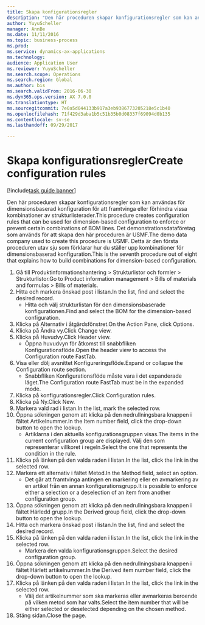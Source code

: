 ```yaml
--- 
title: Skapa konfigurationsregler
description: "Den här proceduren skapar konfigurationsregler som kan användas för dimensionsbaserad konfiguration för att framtvinga eller förhindra vissa kombinationer av strukturlisterader."
author: YuyuScheller
manager: AnnBe
ms.date: 11/11/2016
ms.topic: business-process
ms.prod: 
ms.service: dynamics-ax-applications
ms.technology: 
audience: Application User
ms.reviewer: YuyuScheller
ms.search.scope: Operations
ms.search.region: Global
ms.author: bis
ms.search.validFrom: 2016-06-30
ms.dyn365.ops.version: AX 7.0.0
ms.translationtype: HT
ms.sourcegitcommit: 7e0a5d044133b917a3eb9386773205218e5c1b40
ms.openlocfilehash: 71f429d3aba1b5c51b35b0d08337f69094d0b135
ms.contentlocale: sv-se
ms.lasthandoff: 09/29/2017

---
```

# <a name="create-configuration-rules"></a><span data-ttu-id="aa5b5-103">Skapa konfigurationsregler</span><span class="sxs-lookup"><span data-stu-id="aa5b5-103">Create configuration rules</span></span>

[!include[task guide banner](../../includes/task-guide-banner.md)]

<span data-ttu-id="aa5b5-104">Den här proceduren skapar konfigurationsregler som kan användas för dimensionsbaserad konfiguration för att framtvinga eller förhindra vissa kombinationer av strukturlisterader.</span><span class="sxs-lookup"><span data-stu-id="aa5b5-104">This procedure creates configuration rules that can be used for dimension-based configuration to enforce or prevent certain combinations of BOM lines.</span></span> <span data-ttu-id="aa5b5-105">Det demonstrationsdataföretag som används för att skapa den här proceduren är USMF.</span><span class="sxs-lookup"><span data-stu-id="aa5b5-105">The demo data company used to create this procedure is USMF.</span></span> <span data-ttu-id="aa5b5-106">Detta är den första proceduren utav sju som förklarar hur du ställer upp kombinationer för dimensionsbaserad konfiguration.</span><span class="sxs-lookup"><span data-stu-id="aa5b5-106">This is the seventh procedure out of eight that explains how to build combinations for dimension-based configuration.</span></span>

1. <span data-ttu-id="aa5b5-107">Gå till Produktinformationshantering > Strukturlistor och formler > Strukturlistor.</span><span class="sxs-lookup"><span data-stu-id="aa5b5-107">Go to Product information management > Bills of materials and formulas > Bills of materials.</span></span>
2. <span data-ttu-id="aa5b5-108">Hitta och markera önskad post i listan.</span><span class="sxs-lookup"><span data-stu-id="aa5b5-108">In the list, find and select the desired record.</span></span>
    * <span data-ttu-id="aa5b5-109">Hitta och välj strukturlistan för den dimensionsbaserade konfigurationen.</span><span class="sxs-lookup"><span data-stu-id="aa5b5-109">Find and select the BOM for the dimension-based configuration.</span></span>  
3. <span data-ttu-id="aa5b5-110">Klicka på Alternativ i åtgärdsfönstret.</span><span class="sxs-lookup"><span data-stu-id="aa5b5-110">On the Action Pane, click Options.</span></span>
4. <span data-ttu-id="aa5b5-111">Klicka på Ändra vy.</span><span class="sxs-lookup"><span data-stu-id="aa5b5-111">Click Change view.</span></span>
5. <span data-ttu-id="aa5b5-112">Klicka på Huvudvy.</span><span class="sxs-lookup"><span data-stu-id="aa5b5-112">Click Header view.</span></span>
    * <span data-ttu-id="aa5b5-113">Öppna huvudvyn för åtkomst till snabbfliken Konfigurationsflöde.</span><span class="sxs-lookup"><span data-stu-id="aa5b5-113">Open the header view to access the Configuration route FastTab.</span></span>  
6. <span data-ttu-id="aa5b5-114">Visa eller dölj avsnittet Konfigureringsflöde.</span><span class="sxs-lookup"><span data-stu-id="aa5b5-114">Expand or collapse the Configuration route section.</span></span>
    * <span data-ttu-id="aa5b5-115">Snabbfliken Konfigurationsflöde måste vara i det expanderade läget.</span><span class="sxs-lookup"><span data-stu-id="aa5b5-115">The Configuration route FastTab must be in the expanded mode.</span></span>  
7. <span data-ttu-id="aa5b5-116">Klicka på konfigurationsregler.</span><span class="sxs-lookup"><span data-stu-id="aa5b5-116">Click Configuration rules.</span></span>
8. <span data-ttu-id="aa5b5-117">Klicka på Ny.</span><span class="sxs-lookup"><span data-stu-id="aa5b5-117">Click New.</span></span>
9. <span data-ttu-id="aa5b5-118">Markera vald rad i listan.</span><span class="sxs-lookup"><span data-stu-id="aa5b5-118">In the list, mark the selected row.</span></span>
10. <span data-ttu-id="aa5b5-119">Öppna sökningen genom att klicka på den nedrullningsbara knappen i fältet Artikelnummer.</span><span class="sxs-lookup"><span data-stu-id="aa5b5-119">In the Item number field, click the drop-down button to open the lookup.</span></span>
    * <span data-ttu-id="aa5b5-120">Artiklarna i den aktuella konfigurationsgruppen visas.</span><span class="sxs-lookup"><span data-stu-id="aa5b5-120">The items in the current configuration group are displayed.</span></span> <span data-ttu-id="aa5b5-121">Välj den som representerar villkoret i regeln.</span><span class="sxs-lookup"><span data-stu-id="aa5b5-121">Select the one that represents the condition in the rule.</span></span>  
11. <span data-ttu-id="aa5b5-122">Klicka på länken på den valda raden i listan.</span><span class="sxs-lookup"><span data-stu-id="aa5b5-122">In the list, click the link in the selected row.</span></span>
12. <span data-ttu-id="aa5b5-123">Markera ett alternativ i fältet Metod.</span><span class="sxs-lookup"><span data-stu-id="aa5b5-123">In the Method field, select an option.</span></span>
    * <span data-ttu-id="aa5b5-124">Det går att framtvinga antingen en markering eller en avmarkering av en artikel från en annan konfigurationsgrupp.</span><span class="sxs-lookup"><span data-stu-id="aa5b5-124">It is possible to enforce either a selection or a deselection of an item from another configuration group.</span></span>  
13. <span data-ttu-id="aa5b5-125">Öppna sökningen genom att klicka på den nedrullningsbara knappen i fältet Härledd grupp.</span><span class="sxs-lookup"><span data-stu-id="aa5b5-125">In the Derived group field, click the drop-down button to open the lookup.</span></span>
14. <span data-ttu-id="aa5b5-126">Hitta och markera önskad post i listan.</span><span class="sxs-lookup"><span data-stu-id="aa5b5-126">In the list, find and select the desired record.</span></span>
15. <span data-ttu-id="aa5b5-127">Klicka på länken på den valda raden i listan.</span><span class="sxs-lookup"><span data-stu-id="aa5b5-127">In the list, click the link in the selected row.</span></span>
    * <span data-ttu-id="aa5b5-128">Markera den valda konfigurationsgruppen.</span><span class="sxs-lookup"><span data-stu-id="aa5b5-128">Select the desired configuration group.</span></span>  
16. <span data-ttu-id="aa5b5-129">Öppna sökningen genom att klicka på den nedrullningsbara knappen i fältet Härlett artikelnummer.</span><span class="sxs-lookup"><span data-stu-id="aa5b5-129">In the Derived item number field, click the drop-down button to open the lookup.</span></span>
17. <span data-ttu-id="aa5b5-130">Klicka på länken på den valda raden i listan.</span><span class="sxs-lookup"><span data-stu-id="aa5b5-130">In the list, click the link in the selected row.</span></span>
    * <span data-ttu-id="aa5b5-131">Välj det artikelnummer som ska markeras eller avmarkeras beroende på vilken metod som har valts.</span><span class="sxs-lookup"><span data-stu-id="aa5b5-131">Select the item number that will be either selected or deselected depending on the chosen method.</span></span>  
18. <span data-ttu-id="aa5b5-132">Stäng sidan.</span><span class="sxs-lookup"><span data-stu-id="aa5b5-132">Close the page.</span></span>


